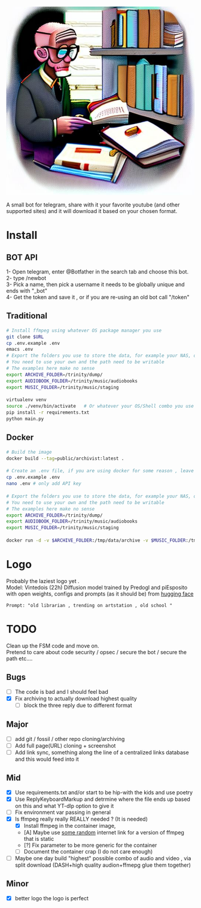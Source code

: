 ![I prompted it all by myself](Logo.jpg)

A small bot for telegram, share with it your favorite youtube (and other supported sites) and it will download it based on your chosen format.

# Install

## BOT API

1- Open telegram, enter @Botfather in the search tab and choose this bot.  
2- type /newbot  
3- Pick a name, then pick a username it needs to be globally unique and ends with "_bot"  
4- Get the token and save it , or if you are re-using an old bot call "/token"  

## Traditional  
  
```sh  
# Install ffmpeg using whatever OS package manager you use  
git clone $URL
cp .env.example .env 
emacs .env 
# Export the folders you use to store the data, for example your NAS, or /dev/null 
# You need to use your own and the path need to be writable
# The examples here make no sense
export ARCHIVE_FOLDER=/trinity/dump/
export AUDIOBOOK_FOLDER=/trinity/music/audiobooks
export MUSIC_FOLDER=/trinity/music/staging

virtualenv venv
source ./venv/bin/activate   # Or whatever your OS/Shell combo you use
pip install -r requirements.txt
python main.py
``` 

## Docker
```sh
# Build the image
docker build --tag=public/archivist:latest .

# Create an .env file, if you are using docker for some reason , leave the defaults just add the api key 
cp .env.example .env 
nano .env # only add API key 

# Export the folders you use to store the data, for example your NAS, or /dev/null 
# You need to use your own and the path need to be writable
# The examples here make no sense
export ARCHIVE_FOLDER=/trinity/dump/
export AUDIOBOOK_FOLDER=/trinity/music/audiobooks
export MUSIC_FOLDER=/trinity/music/staging

docker run -d -v $ARCHIVE_FOLDER:/tmp/data/archive -v $MUSIC_FOLDER:/tmp/data/music -v $AUDIOBOOK_FOLDER:/tmp/data/audiobook  -v "$(pwd)"/.env:/app/.env:ro --name archivistbot public/archivist:latest
```

# Logo

Probably the laziest logo yet .  
Model: Vintedois (22h) Diffusion model trained by Predogl and piEsposito with open weights, configs and prompts (as it should be) from [hugging face](https://huggingface.co/22h/vintedois-diffusion-v0-2?text=old+librarian+%2C+trending+on+artstation+%2C+old+school)  

```note
Prompt: "old librarian , trending on artstation , old school "
```


# TODO

Clean up the FSM code and move on.  
Pretend to care about code security / opsec / secure the bot / secure the path etc.... 

## Bugs
- [ ] The code is bad and I should feel bad 
- [X] Fix archiving to actually download highest quality 
    - [ ] block the three reply due to different format

## Major
- [ ] add git / fossil / other repo cloning/archiving
- [ ] Add full page(URL) cloning + screenshot 
- [ ] Add link sync, something along the line of a centralized links database and this would feed into it 

## Mid 
- [X] Use requirements.txt and/or start to be hip-with the kids and use poetry 
- [X] Use ReplyKeyboardMarkup and detrmine where the file ends up based on this and what YT-dlp option to give it 
- [ ] Fix environment var passing in general 
- [X] Is ffmpeg really really REALLY needed ?  (It is needed)
    - [X] Install ffmpeg in the container image, 
    - [A] Maybe use [some random](https://johnvansickle.com/ffmpeg/) internet link for a version of ffmpeg that is static
    - [?] Fix parameter to be more generic for the container 
    - [ ] Document the container crap (I do not care enough)
- [ ] Maybe one day build "highest" possible combo of audio and video , via split download (DASH+high quality audion+ffmepg glue them together)

## Minor
- [X] better logo the logo is perfect 
